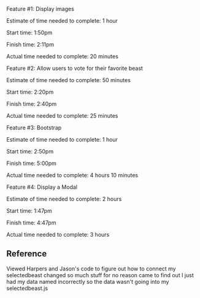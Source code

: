 
Feature #1: Display images

Estimate of time needed to complete: 1 hour

Start time: 1:50pm

Finish time: 2:11pm

Actual time needed to complete: 20 minutes


Feature #2: Allow users to vote for their favorite beast

Estimate of time needed to complete: 50 minutes

Start time: 2:20pm

Finish time: 2:40pm

Actual time needed to complete: 25 minutes


Feature #3: Bootstrap

Estimate of time needed to complete: 1 hour

Start time: 2:50pm

Finish time: 5:00pm

Actual time needed to complete: 4 hours 10 minutes


Feature #4: Display a Modal

Estimate of time needed to complete: 2 hours

Start time: 1:47pm

Finish time: 4:47pm

Actual time needed to complete: 3 hours

## Reference
Viewed Harpers and Jason's code to figure out how to connect my selectedbeast changed so much stuff for no reason came to find out I just had my data named incorrectly so the data wasn't going into my selectedbeast.js
